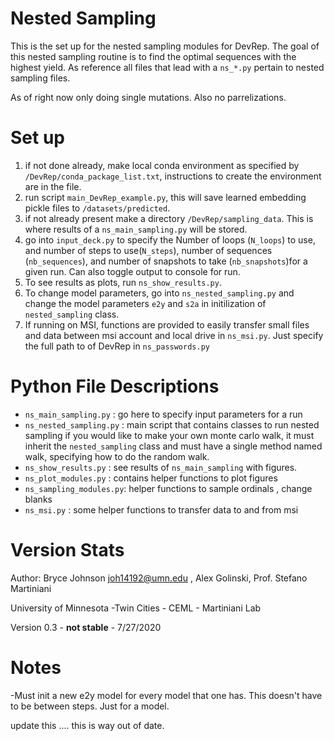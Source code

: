 # Nested Sampling
This is the set up for the nested sampling modules for DevRep. The goal of this nested sampling 
routine is to find the optimal sequences with the highest yield. As reference all files that lead with a `ns_*.py` 
pertain to nested sampling files. 

As of right now only doing single mutations. Also no parrelizations. 

# Set up

1. if not done already, make local conda environment as specified by `/DevRep/conda_package_list.txt`, 
instructions to create the environment are in the file. 
3. run script `main_DevRep_example.py`, this will save learned embedding pickle files to `/datasets/predicted`.
4. if not already present make a directory `/DevRep/sampling_data`. This is where results of a `ns_main_sampling.py` will 
be stored. 
3. go into `input_deck.py` to specify the Number of loops (`N_loops`) to use, and number of 
steps to use(`N_steps`), number of sequences (`nb_sequences`), and number of snapshots to 
 take (`nb_snapshots`)for a given run. Can also toggle output to console for run. 
4. To see results as plots, run `ns_show_results.py`. 
4. To change model parameters, go into `ns_nested_sampling.py` and change the model parameters 
`e2y` and `s2a` in initilization of `nested_sampling` class. 
5. If running on MSI, functions are provided to easily transfer small files 
and data between msi account and local drive in `ns_msi.py`. Just specify the full path to 
of DevRep in `ns_passwords.py` 

# Python File Descriptions

- `ns_main_sampling.py` : go here to specify input parameters for a run 
- `ns_nested_sampling.py` : main script that contains classes to run nested sampling
if you would like to make your own monte carlo walk, it must inherit the `nested_sampling`
class and must have a single method named walk, specifying how to do the random walk. 
- `ns_show_results.py` : see results of `ns_main_sampling` with figures. 
- `ns_plot_modules.py` : contains helper functions to plot figures 
- `ns_sampling_modules.py`: helper functions to sample ordinals , change blanks
- `ns_msi.py` : some helper functions to transfer data to and from msi



# Version Stats
Author: Bryce Johnson joh14192@umn.edu , Alex Golinski, Prof. Stefano Martiniani

University of Minnesota -Twin Cities - CEML - Martiniani Lab  

Version 0.3 - **not stable** - 7/27/2020 


# Notes

-Must init a new e2y model for every model that one has. This doesn't have to be between steps. 
Just for a model.


update this .... this is way out of date. 

